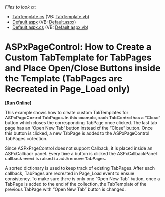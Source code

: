 <!-- default file list -->
*Files to look at*:

* [TabTemplate.cs](./CS/WebSite/App_Code/TabTemplate.cs) (VB: [TabTemplate.vb](./VB/WebSite/App_Code/TabTemplate.vb))
* [Default.aspx](./CS/WebSite/Default.aspx) (VB: [Default.aspx](./VB/WebSite/Default.aspx))
* [Default.aspx.cs](./CS/WebSite/Default.aspx.cs) (VB: [Default.aspx.vb](./VB/WebSite/Default.aspx.vb))
<!-- default file list end -->
# ASPxPageControl: How to Create a Custom TabTemplate for TabPages and Place Open/Close Buttons inside the Template (TabPages are Recreated in Page_Load  only)
<!-- run online -->
**[[Run Online]](https://codecentral.devexpress.com/e20042/)**
<!-- run online end -->


<p>This example shows how to create custom TabTemplates for ASPxPageControl TabPages. In this example, each TabControl has a “Close” button which closes the corresponding TabPage once clicked. The last tab page has an “Open New Tab” button instead of the “Close” button. Once this button is clicked, a new TabPage is added to the ASPxPageControl TabPages collection.</p><p>Since ASPxPageControl does not support Callback, it is placed inside an ASPxCallback panel. Every time a button is clicked the ASPxCallbackPanel callback event is raised to add/remove TabPages. </p><p>A sorted dictionary is used to keep track of existing TabPages. After each callback, TabPages are recreated in Page_Load event to ensure consistency. To make sure there is only one “Open New Tab” button, once a TabPage is added to the end of the collection, the TabTemplate of the previous TabPage with “Open New Tab” button is changed. </p><br />


<br/>


